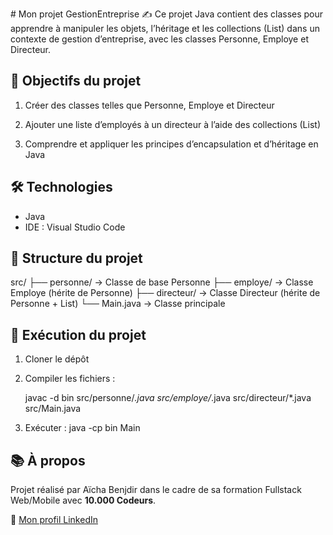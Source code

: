  ﻿# Mon projet GestionEntreprise
✍️ Ce projet Java contient des classes pour apprendre à manipuler les objets, l’héritage et les collections (List) dans un contexte de gestion d’entreprise, avec les classes Personne, Employe et Directeur.

##  🎯  Objectifs du projet

1) Créer des classes telles que Personne, Employe et Directeur

2) Ajouter une liste d’employés à un directeur à l’aide des collections (List)

3) Comprendre et appliquer les principes d’encapsulation et d’héritage en Java

  ##  🛠️ Technologies
- Java 
- IDE : Visual Studio Code 

##  📁 Structure du projet

src/
├── personne/         → Classe de base Personne
├── employe/          → Classe Employe (hérite de Personne)
├── directeur/        → Classe Directeur (hérite de Personne + List<Employe>)
└── Main.java         → Classe principale

##  🚀 Exécution du projet

1. Cloner le dépôt
2. Compiler les fichiers :
   
   javac -d bin src/personne/*.java src/employe/*.java src/directeur/*.java src/Main.java
3. Exécuter :
java -cp bin Main

 ## 📚 À propos

Projet réalisé par Aïcha Benjdir dans le cadre de sa formation Fullstack Web/Mobile avec **10.000 Codeurs**.

🔗 [Mon profil LinkedIn](https://www.linkedin.com/in/a%C3%AFcha-benjdir/)




